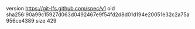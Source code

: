 version https://git-lfs.github.com/spec/v1
oid sha256:90a99c15927d063d0492467e9f54fd2d8d01d194e20051e32c2a75a956ce4389
size 429
